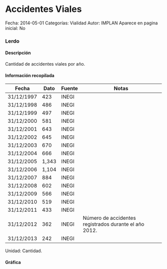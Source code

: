 Accidentes Viales
=====

Fecha: 2014-05-01
Categorías: Vialidad
Autor: IMPLAN
Aparece en pagina inicial: No

### Lerdo

#### Descripción

Cantidad de accidentes viales por año.

<!-- break -->

#### Información recopilada

<table class="table table-hover table-bordered matriz">
  <thead>
    <tr><th>Fecha</th><th>Dato</th><th>Fuente</th><th>Notas</th></tr>
  </thead>
  <tbody>
    <tr><td class="centrado">31/12/1997</td><td class="derecha">423</td><td>INEGI</td><td></td></tr>
    <tr><td class="centrado">31/12/1998</td><td class="derecha">486</td><td>INEGI</td><td></td></tr>
    <tr><td class="centrado">31/12/1999</td><td class="derecha">497</td><td>INEGI</td><td></td></tr>
    <tr><td class="centrado">31/12/2000</td><td class="derecha">581</td><td>INEGI</td><td></td></tr>
    <tr><td class="centrado">31/12/2001</td><td class="derecha">643</td><td>INEGI</td><td></td></tr>
    <tr><td class="centrado">31/12/2002</td><td class="derecha">645</td><td>INEGI</td><td></td></tr>
    <tr><td class="centrado">31/12/2003</td><td class="derecha">670</td><td>INEGI</td><td></td></tr>
    <tr><td class="centrado">31/12/2004</td><td class="derecha">666</td><td>INEGI</td><td></td></tr>
    <tr><td class="centrado">31/12/2005</td><td class="derecha">1,343</td><td>INEGI</td><td></td></tr>
    <tr><td class="centrado">31/12/2006</td><td class="derecha">1,104</td><td>INEGI</td><td></td></tr>
    <tr><td class="centrado">31/12/2007</td><td class="derecha">884</td><td>INEGI</td><td></td></tr>
    <tr><td class="centrado">31/12/2008</td><td class="derecha">602</td><td>INEGI</td><td></td></tr>
    <tr><td class="centrado">31/12/2009</td><td class="derecha">566</td><td>INEGI</td><td></td></tr>
    <tr><td class="centrado">31/12/2010</td><td class="derecha">519</td><td>INEGI</td><td></td></tr>
    <tr><td class="centrado">31/12/2011</td><td class="derecha">433</td><td>INEGI</td><td></td></tr>
    <tr><td class="centrado">31/12/2012</td><td class="derecha">362</td><td>INEGI</td><td>Número de accidentes registrados durante el año 2012.</td></tr>
    <tr><td class="centrado">31/12/2013</td><td class="derecha">242</td><td>INEGI</td><td></td></tr>
  </tbody>
</table>

Unidad: Cantidad.

#### Gráfica

<div id="Morrisfydyhkzs" class="grafica"></div>
<script>
  // Gráfica
  if (typeof varMorrisfydyhkzs === 'undefined') {
    varMorrisfydyhkzs = Morris.Line({
      element: 'Morrisfydyhkzs',
      data: [{ fecha: '1997-12-31', dato: 423 },{ fecha: '1998-12-31', dato: 486 },{ fecha: '1999-12-31', dato: 497 },{ fecha: '2000-12-31', dato: 581 },{ fecha: '2001-12-31', dato: 643 },{ fecha: '2002-12-31', dato: 645 },{ fecha: '2003-12-31', dato: 670 },{ fecha: '2004-12-31', dato: 666 },{ fecha: '2005-12-31', dato: 1343 },{ fecha: '2006-12-31', dato: 1104 },{ fecha: '2007-12-31', dato: 884 },{ fecha: '2008-12-31', dato: 602 },{ fecha: '2009-12-31', dato: 566 },{ fecha: '2010-12-31', dato: 519 },{ fecha: '2011-12-31', dato: 433 },{ fecha: '2012-12-31', dato: 362 },{ fecha: '2013-12-31', dato: 242 }],
      xkey: 'fecha',
      ykeys: ['dato'],
      labels: ['Dato'],
      lineColors: ['#FF5B02'],
      xLabelFormat: function(d) { return d.getDate()+'/'+(d.getMonth()+1)+'/'+d.getFullYear(); },
      dateFormat: function(ts) { var d = new Date(ts); return d.getDate() + '/' + (d.getMonth() + 1) + '/' + d.getFullYear(); }
    });
  }
</script>
